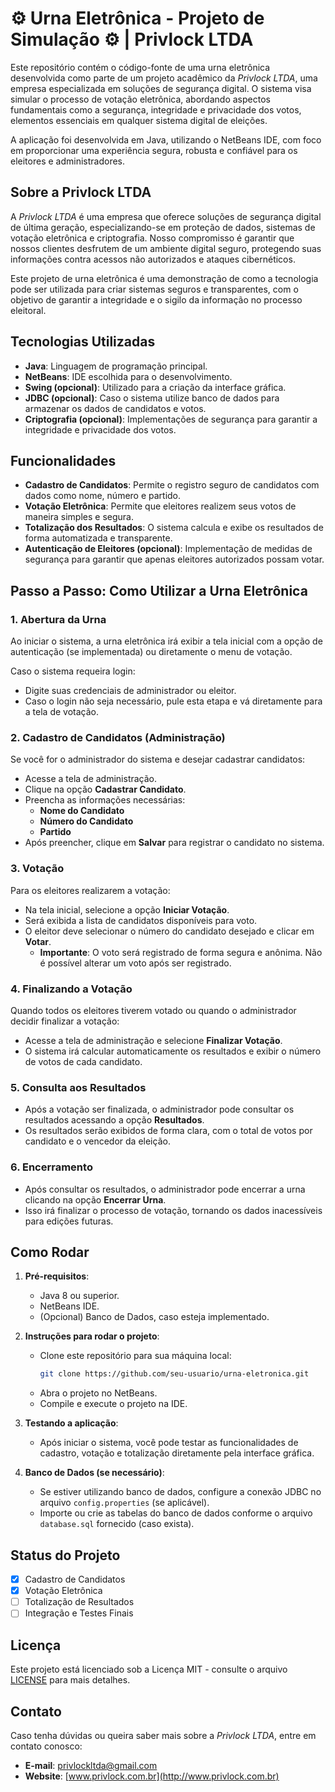 # ⚙ Urna Eletrônica - Projeto de Simulação ⚙ | Privlock LTDA

Este repositório contém o código-fonte de uma urna eletrônica desenvolvida como parte de um projeto acadêmico da *Privlock LTDA*, uma empresa especializada em soluções de segurança digital. O sistema visa simular o processo de votação eletrônica, abordando aspectos fundamentais como a segurança, integridade e privacidade dos votos, elementos essenciais em qualquer sistema digital de eleições.

A aplicação foi desenvolvida em Java, utilizando o NetBeans IDE, com foco em proporcionar uma experiência segura, robusta e confiável para os eleitores e administradores.

## Sobre a Privlock LTDA

A *Privlock LTDA* é uma empresa que oferece soluções de segurança digital de última geração, especializando-se em proteção de dados, sistemas de votação eletrônica e criptografia. Nosso compromisso é garantir que nossos clientes desfrutem de um ambiente digital seguro, protegendo suas informações contra acessos não autorizados e ataques cibernéticos.

Este projeto de urna eletrônica é uma demonstração de como a tecnologia pode ser utilizada para criar sistemas seguros e transparentes, com o objetivo de garantir a integridade e o sigilo da informação no processo eleitoral.

## Tecnologias Utilizadas

- **Java**: Linguagem de programação principal.
- **NetBeans**: IDE escolhida para o desenvolvimento.
- **Swing (opcional)**: Utilizado para a criação da interface gráfica.
- **JDBC (opcional)**: Caso o sistema utilize banco de dados para armazenar os dados de candidatos e votos.
- **Criptografia (opcional)**: Implementações de segurança para garantir a integridade e privacidade dos votos.

## Funcionalidades

- **Cadastro de Candidatos**: Permite o registro seguro de candidatos com dados como nome, número e partido.
- **Votação Eletrônica**: Permite que eleitores realizem seus votos de maneira simples e segura.
- **Totalização dos Resultados**: O sistema calcula e exibe os resultados de forma automatizada e transparente.
- **Autenticação de Eleitores (opcional)**: Implementação de medidas de segurança para garantir que apenas eleitores autorizados possam votar.

## Passo a Passo: Como Utilizar a Urna Eletrônica

### 1. **Abertura da Urna**
   Ao iniciar o sistema, a urna eletrônica irá exibir a tela inicial com a opção de autenticação (se implementada) ou diretamente o menu de votação. 
   
   Caso o sistema requeira login:
   - Digite suas credenciais de administrador ou eleitor.
   - Caso o login não seja necessário, pule esta etapa e vá diretamente para a tela de votação.

### 2. **Cadastro de Candidatos (Administração)**
   Se você for o administrador do sistema e desejar cadastrar candidatos:
   - Acesse a tela de administração.
   - Clique na opção **Cadastrar Candidato**.
   - Preencha as informações necessárias:
     - **Nome do Candidato**
     - **Número do Candidato**
     - **Partido**
   - Após preencher, clique em **Salvar** para registrar o candidato no sistema.

### 3. **Votação**
   Para os eleitores realizarem a votação:
   - Na tela inicial, selecione a opção **Iniciar Votação**.
   - Será exibida a lista de candidatos disponíveis para voto.
   - O eleitor deve selecionar o número do candidato desejado e clicar em **Votar**.
     - **Importante**: O voto será registrado de forma segura e anônima. Não é possível alterar um voto após ser registrado.
   
### 4. **Finalizando a Votação**
   Quando todos os eleitores tiverem votado ou quando o administrador decidir finalizar a votação:
   - Acesse a tela de administração e selecione **Finalizar Votação**.
   - O sistema irá calcular automaticamente os resultados e exibir o número de votos de cada candidato.

### 5. **Consulta aos Resultados**
   - Após a votação ser finalizada, o administrador pode consultar os resultados acessando a opção **Resultados**.
   - Os resultados serão exibidos de forma clara, com o total de votos por candidato e o vencedor da eleição.

### 6. **Encerramento**
   - Após consultar os resultados, o administrador pode encerrar a urna clicando na opção **Encerrar Urna**.
   - Isso irá finalizar o processo de votação, tornando os dados inacessíveis para edições futuras.


## Como Rodar

1. **Pré-requisitos**:
   - Java 8 ou superior.
   - NetBeans IDE.
   - (Opcional) Banco de Dados, caso esteja implementado.
   
2. **Instruções para rodar o projeto**:
   - Clone este repositório para sua máquina local:
     ```bash
     git clone https://github.com/seu-usuario/urna-eletronica.git
     ```
   - Abra o projeto no NetBeans.
   - Compile e execute o projeto na IDE.

3. **Testando a aplicação**:
   - Após iniciar o sistema, você pode testar as funcionalidades de cadastro, votação e totalização diretamente pela interface gráfica.

4. **Banco de Dados (se necessário)**:
   - Se estiver utilizando banco de dados, configure a conexão JDBC no arquivo `config.properties` (se aplicável).
   - Importe ou crie as tabelas do banco de dados conforme o arquivo `database.sql` fornecido (caso exista).

## Status do Projeto

- [x] Cadastro de Candidatos
- [x] Votação Eletrônica
- [ ] Totalização de Resultados
- [ ] Integração e Testes Finais

## Licença

Este projeto está licenciado sob a Licença MIT - consulte o arquivo [LICENSE](LICENSE) para mais detalhes.

## Contato

Caso tenha dúvidas ou queira saber mais sobre a *Privlock LTDA*, entre em contato conosco:

- **E-mail**: privlockltda@gmail.com
- **Website**: [www.privlock.com.br](http://www.privlock.com.br)
